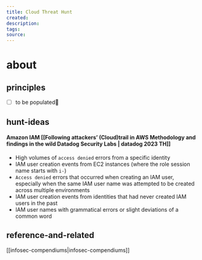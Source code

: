 ```yaml
---
title: Cloud Threat Hunt
created: 
description: 
tags: 
source:
---
```

# about

## principles

- [ ] to be populated🔽 

## hunt-ideas
#### Amazon IAM [[Following attackers’ (Cloud)trail in AWS Methodology and findings in the wild   Datadog Security Labs | datadog 2023 TH]]
 - High volumes of `access denied` errors from a specific identity
- IAM user creation events from EC2 instances (where the role session name starts with `i-`)
- `Access denied` errors that occurred when creating an IAM user, especially when the same IAM user name was attempted to be created across multiple environments
- IAM user creation events from identities that had never created IAM users in the past
- IAM user names with grammatical errors or slight deviations of a common word

## reference-and-related
[[infosec-compendiums|infosec-compendiums]]
